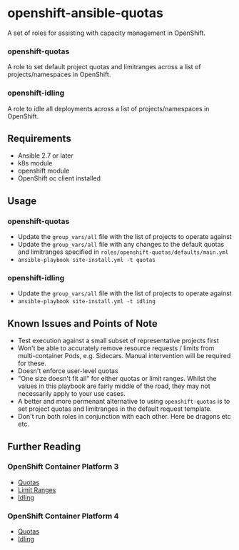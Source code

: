 # openshift-ansible-quotas

A set of roles for assisting with capacity management in OpenShift.

### openshift-quotas

A role to set default project quotas and limitranges across a list of projects/namespaces in OpenShift.

### openshift-idling

A role to idle all deployments across a list of projects/namespaces in OpenShift.

## Requirements

* Ansible 2.7 or later
* k8s module
* openshift module
* OpenShift oc client installed

## Usage

### openshift-quotas

* Update the `group_vars/all` file with the list of projects to operate against
* Update the `group_vars/all` file with any changes to the default quotas and limitranges specified in `roles/openshift-quotas/defaults/main.yml`
* `ansible-playbook site-install.yml -t quotas`

### openshift-idling

* Update the `group_vars/all` file with the list of projects to operate against
* `ansible-playbook site-install.yml -t idling`

## Known Issues and Points of Note

* Test execution against a small subset of representative projects first
* Won't be able to accurately remove resource requests / limits from multi-container Pods, e.g. Sidecars. Manual intervention will be required for these.
* Doesn't enforce user-level quotas
* "One size doesn't fit all" for either quotas or limit ranges. Whilst the values in this playbook are fairly middle of the road, they may not necessarily apply to your use cases.
* A better and more permenant alternative to using `openshift-quotas` is to set project quotas and limitranges in the default request template.
* Don't run both roles in conjunction with each other. Here be dragons etc etc.

## Further Reading

### OpenShift Container Platform 3

* [Quotas](https://docs.openshift.com/container-platform/3.11/admin_guide/quota.html)
* [Limit Ranges](https://docs.openshift.com/container-platform/3.11/admin_guide/limits.html)
* [Idling](https://docs.openshift.com/container-platform/3.11/admin_guide/idling_applications.html)

### OpenShift Container Platform 4

* [Quotas](https://docs.openshift.com/container-platform/4.3/applications/quotas/quotas-setting-per-project.html)
* [Idling](https://docs.openshift.com/container-platform/4.3/applications/idling-applications.html)
